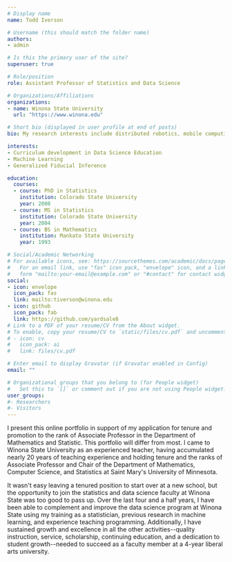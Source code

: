 ```yaml
---
# Display name
name: Todd Iverson

# Username (this should match the folder name)
authors:
- admin

# Is this the primary user of the site?
superuser: true

# Role/position
role: Assistant Professor of Statistics and Data Science

# Organizations/Affiliations
organizations:
- name: Winona State University
  url: "https://www.winona.edu"

# Short bio (displayed in user profile at end of posts)
bio: My research interests include distributed robotics, mobile computing and programmable matter.

interests:
- Curriculum development in Data Science Education
- Machine Learning
- Generalized Fiducial Inference

education:
  courses:
  - course: PhD in Statistics
    institution: Colorado State University
    year: 2008
  - course: MS in Statistics
    institution: Colorado State University
    year: 2004
  - course: BS in Mathematics
    institution: Mankato State University
    year: 1993

# Social/Academic Networking
# For available icons, see: https://sourcethemes.com/academic/docs/page-builder/#icons
#   For an email link, use "fas" icon pack, "envelope" icon, and a link in the
#   form "mailto:your-email@example.com" or "#contact" for contact widget.
social:
- icon: envelope
  icon_pack: fas
  link: mailto:tiverson@winona.edu
- icon: github
  icon_pack: fab
  link: https://github.com/yardsale8
# Link to a PDF of your resume/CV from the About widget.
# To enable, copy your resume/CV to `static/files/cv.pdf` and uncomment the lines below.
# - icon: cv
#   icon_pack: ai
#   link: files/cv.pdf

# Enter email to display Gravatar (if Gravatar enabled in Config)
email: ""

# Organizational groups that you belong to (for People widget)
#   Set this to `[]` or comment out if you are not using People widget.
user_groups:
#- Researchers
#- Visitors
---
```


I present this online portfolio in support of my application for tenure and
promotion to the rank of Associate Professor in the Department of Mathematics
and Statistic. This portfolio will differ from most. I came to Winona
State University as an experienced teacher, having accumulated nearly 20 years of
teaching experience and holding tenure and the ranks of Associate
Professor and Chair of the Department of Mathematics, Computer Science, and
Statistics at Saint Mary's University of Minnesota.

It wasn't easy leaving a tenured position to start over at a new school, but
the opportunity to join the statistics and data science faculty at Winona
State was too good to pass up. Over the last four and a half years, I have
been able to complement and improve the data science program at Winona State
using my training as a statistician, previous research in machine learning,
and experience teaching programming. Additionally, I have sustained growth
and excellence in all the other activities--quality instruction, service,
scholarship, continuing education, and a dedication to student growth--needed
to succeed as a faculty member at a 4-year liberal arts university.
